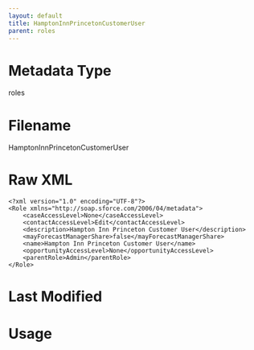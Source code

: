 ```yaml
---
layout: default
title: HamptonInnPrincetonCustomerUser
parent: roles
---
```

# Metadata Type
roles


# Filename 
HamptonInnPrincetonCustomerUser


# Raw XML
```
<?xml version="1.0" encoding="UTF-8"?>
<Role xmlns="http://soap.sforce.com/2006/04/metadata">
    <caseAccessLevel>None</caseAccessLevel>
    <contactAccessLevel>Edit</contactAccessLevel>
    <description>Hampton Inn Princeton Customer User</description>
    <mayForecastManagerShare>false</mayForecastManagerShare>
    <name>Hampton Inn Princeton Customer User</name>
    <opportunityAccessLevel>None</opportunityAccessLevel>
    <parentRole>Admin</parentRole>
</Role>
```


# Last Modified


# Usage

